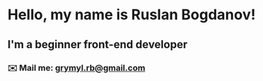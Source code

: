 # Hello, my name is Ruslan Bogdanov!

## I'm a beginner front-end developer

<!-- ## 💼 Portfolio in developing  -->
<!-- ## 📋 CV in developing -->

<!-- ### Main Skills and Technologies
![HTML]
![CSS]
![JS]
![ReactJS]
![GitHub] -->

### ✉️ Mail me: grymyl.rb@gmail.com

<!--
**XXXmez/XXXmez** is a ✨ _special_ ✨ repository because its `README.md` (this file) appears on your GitHub profile.

Here are some ideas to get you started:

- 🔭 I’m currently working on ...
- 🌱 I’m currently learning ...
- 👯 I’m looking to collaborate on ...
- 🤔 I’m looking for help with ...
- 💬 Ask me about ...
- 📫 How to reach me: ...
- 😄 Pronouns: ...
- ⚡ Fun fact: ...
-->
